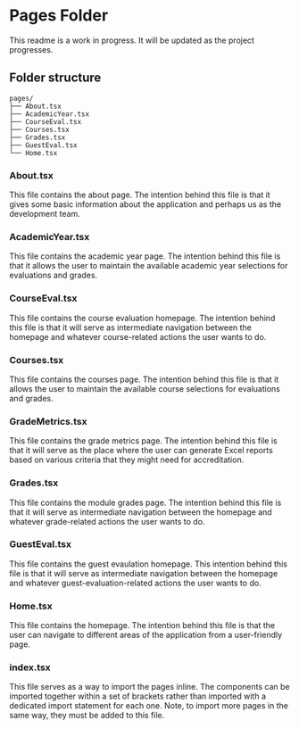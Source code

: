 # Pages Folder
This readme is a work in progress. It will be updated as the project progresses.

## Folder structure
```text
pages/
├── About.tsx
├── AcademicYear.tsx
├── CourseEval.tsx
├── Courses.tsx
├── Grades.tsx
├── GuestEval.tsx
└── Home.tsx
```

### About.tsx
This file contains the about page. The intention behind this file is that it gives some basic information about the application and perhaps us as the development team.

### AcademicYear.tsx
This file contains the academic year page. The intention behind this file is that it allows the user to maintain the available academic year selections for evaluations and grades.  

### CourseEval.tsx
This file contains the course evaluation homepage. The intention behind this file is that it will serve as intermediate navigation between the homepage and whatever course-related actions the user wants to do.

### Courses.tsx
This file contains the courses page. The intention behind this file is that it allows the user to maintain the available course selections for evaluations and grades.

### GradeMetrics.tsx
This file contains the grade metrics page. The intention behind this file is that it will serve as the place where the user can generate Excel reports based on various criteria that they might need for accreditation.

### Grades.tsx
This file contains the module grades page. The intention behind this file is that it will serve as intermediate navigation between the homepage and whatever grade-related actions the user wants to do.

### GuestEval.tsx
This file contains the guest evaulation homepage. This intention behind this file is that it will serve as intermediate navigation between the homepage and whatever guest-evaluation-related actions the user wants to do.

### Home.tsx
This file contains the homepage. The intention behind this file is that the user can navigate to different areas of the application from a user-friendly page.

### index.tsx
This file serves as a way to import the pages inline. The components can be imported together within a set of brackets rather than imported with a dedicated import statement for each one. Note, to import more pages in the same way, they must be added to this file.